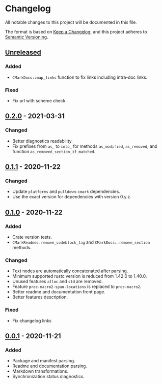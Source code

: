 # Changelog
All notable changes to this project will be documented in this file.

The format is based on [Keep a Changelog](https://keepachangelog.com/en/1.0.0/),
and this project adheres to [Semantic Versioning](https://semver.org/spec/v2.0.0.html).

## [Unreleased]
### Added
- `CMarkDocs::map_links` function to fix links including intra-doc links.

### Fixed
- Fix url with scheme check

## [0.2.0] - 2021-03-31
### Changed
- Better diagnostics readability.
- Fix prefixes from `as_` to `into_` for methods `as_modified`, `as_removed`,
  and function `as_removed_section_if_matched`.

## [0.1.1] - 2020-11-22
### Changed
- Update `platforms` and `pulldown-cmark` dependencies.
- Use the exact version for dependencies with version 0.y.z.

## [0.1.0] - 2020-11-22
### Added
- Crate version tests.
- `CMarkReadme::remove_codeblock_tag` and `CMarkDocs::remove_section` methods.

### Changed
- Text nodes are automatically concatenated after parsing.
- Minimum supported rustc version is reduced from 1.42.0 to 1.40.0.
- Unused features `alloc` and `std` are removed.
- Feature `proc-macro2-span-locations` is replaced to `proc-macro2`.
- Better readme and documentation front page.
- Better features description.

### Fixed
- Fix changelog links

## [0.0.1] - 2020-11-21
### Added
- Package and manifest parsing.
- Readme and documentation parsing.
- Markdown transformations.
- Synchronization status diagnostics.

[Unreleased]: https://github.com/zheland/readme-sync/compare/v0.2.0...HEAD
[0.2.0]: https://github.com/zheland/readme-sync/compare/v0.1.1...v0.2.0
[0.1.1]: https://github.com/zheland/readme-sync/compare/v0.1.0...v0.1.1
[0.1.0]: https://github.com/zheland/readme-sync/compare/v0.0.1...v0.1.0
[0.0.1]: https://github.com/zheland/readme-sync/releases/tag/v0.0.1
